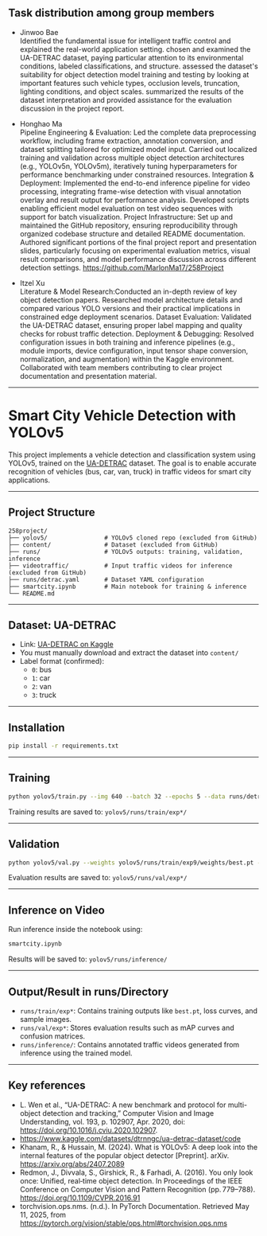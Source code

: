 ##  Task distribution among group members

- Jinwoo Bae  
Identified the fundamental issue for intelligent traffic control and explained the real-world application setting. chosen and examined the UA-DETRAC dataset, paying particular attention to its environmental conditions, labeled classifications, and structure. assessed the dataset's suitability for object detection model training and testing by looking at important features such vehicle types, occlusion levels, truncation, lighting conditions, and object scales. summarized the results of the dataset interpretation and provided assistance for the evaluation discussion in the project report.

- Honghao Ma  
Pipeline Engineering & Evaluation: Led the complete data preprocessing workflow, including frame extraction, annotation conversion, and dataset splitting tailored for optimized model input. Carried out localized training and validation across multiple object detection architectures (e.g., YOLOv5n, YOLOv5m), iteratively tuning hyperparameters for performance benchmarking under constrained resources.
Integration & Deployment: Implemented the end-to-end inference pipeline for video processing, integrating frame-wise detection with visual annotation overlay and result output for performance analysis. Developed scripts enabling efficient model evaluation on test video sequences with support for batch visualization.
Project Infrastructure: Set up and maintained the GitHub repository, ensuring reproducibility through organized codebase structure and detailed README documentation. Authored significant portions of the final project report and presentation slides, particularly focusing on experimental evaluation metrics, visual result comparisons, and model performance discussion across different detection settings.
https://github.com/MarlonMa17/258Project

- Itzel Xu  
Literature & Model Research:Conducted an in-depth review of key object detection papers. Researched model architecture details and compared various YOLO versions and their practical implications in constrained edge deployment scenarios.
Dataset Evaluation: Validated the UA-DETRAC dataset, ensuring proper label mapping and quality checks for robust traffic detection.
Deployment & Debugging: Resolved configuration issues in both training and inference pipelines (e.g., module imports, device configuration, input tensor shape conversion, normalization, and augmentation) within the Kaggle environment.
Collaborated with team members contributing to clear project documentation and presentation material.


---

# Smart City Vehicle Detection with YOLOv5

This project implements a vehicle detection and classification system using YOLOv5, trained on the [UA-DETRAC](https://www.kaggle.com/datasets/dtrnngc/ua-detrac-dataset) dataset. The goal is to enable accurate recognition of vehicles (bus, car, van, truck) in traffic videos for smart city applications.

---

## Project Structure

```
258project/
├── yolov5/                # YOLOv5 cloned repo (excluded from GitHub)
├── content/               # Dataset (excluded from GitHub)
├── runs/                  # YOLOv5 outputs: training, validation, inference
├── videotraffic/          # Input traffic videos for inference (excluded from GitHub)
├── runs/detrac.yaml       # Dataset YAML configuration
├── smartcity.ipynb        # Main notebook for training & inference
└── README.md
```

---

## Dataset: UA-DETRAC

- Link: [UA-DETRAC on Kaggle](https://www.kaggle.com/datasets/dtrnngc/ua-detrac-dataset)
- You must manually download and extract the dataset into `content/`
- Label format (confirmed):
  - `0`: bus
  - `1`: car
  - `2`: van
  - `3`: truck

---

##  Installation

```bash
pip install -r requirements.txt
```

---

##  Training

```bash
python yolov5/train.py --img 640 --batch 32 --epochs 5 --data runs/detrac.yaml --weights yolov5m.pt --device 0 --cache
```

Training results are saved to: `yolov5/runs/train/exp*/`

---

##  Validation

```bash
python yolov5/val.py --weights yolov5/runs/train/exp9/weights/best.pt --data runs/detrac.yaml --img 416
```

Evaluation results are saved to: `yolov5/runs/val/exp*/`

---

##  Inference on Video

Run inference inside the notebook using:

```python
smartcity.ipynb
```

Results will be saved to: `yolov5/runs/inference/`

---



##  Output/Result in runs/Directory

- `runs/train/exp*`: Contains training outputs like `best.pt`, loss curves, and sample images.
- `runs/val/exp*`: Stores evaluation results such as mAP curves and confusion matrices.
- `runs/inference/`: Contains annotated traffic videos generated from inference using the trained model.

---

##  Key references

- L. Wen et al., “UA-DETRAC: A new benchmark and protocol for multi-object detection and tracking,” Computer Vision and Image Understanding, vol. 193, p. 102907, Apr. 2020, doi: https://doi.org/10.1016/j.cviu.2020.102907.
- https://www.kaggle.com/datasets/dtrnngc/ua-detrac-dataset/code
-  Khanam, R., & Hussain, M. (2024). What is YOLOv5: A deep look into the internal features of the popular object detector [Preprint]. arXiv. https://arxiv.org/abs/2407.2089
- Redmon, J., Divvala, S., Girshick, R., & Farhadi, A. (2016). You only look once: Unified, real‑time object detection. In Proceedings of the IEEE Conference on Computer Vision and Pattern Recognition (pp. 779–788). https://doi.org/10.1109/CVPR.2016.91
- torchvision.ops.nms. (n.d.). In PyTorch Documentation. Retrieved May 11, 2025, from https://pytorch.org/vision/stable/ops.html#torchvision.ops.nms

